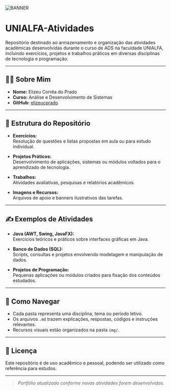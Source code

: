 ![BANNER](./Img/UNIALFAATIVIDADES.png)

# UNIALFA-Atividades

Repositório destinado ao armazenamento e organização das atividades acadêmicas desenvolvidas durante o curso de ADS na faculdade UNIALFA, incluindo exercícios, projetos e trabalhos práticos em diversas disciplinas de tecnologia e programação.

---

## 👨‍💻 Sobre Mim

- **Nome:** Elizeu Corrêa do Prado
- **Curso:** Análise e Desenvolvimento de Sistemas
- **GitHub:** [elizeucprado](https://github.com/elizeucprado)

---

## 📁 Estrutura do Repositório

- **Exercícios:**  
  Resolução de questões e listas propostas em aula ou para estudo individual.

- **Projetos Práticos:**  
  Desenvolvimento de aplicações, sistemas ou módulos voltados para o aprendizado de tecnologia.

- **Trabalhos:**  
  Atividades avaliativas, pesquisas e relatórios acadêmicos.

- **Imagens e Recursos:**  
  Arquivos de apoio e banners ilustrativos das tarefas.

---

## ✍️ Exemplos de Atividades

- **Java (AWT, Swing, JavaFX):**  
  Exercícios teóricos e práticos sobre interfaces gráficas em Java.

- **Banco de Dados (SQL):**  
  Scripts, consultas e projetos envolvendo modelagem e manipulação de dados.

- **Projetos de Programação:**  
  Pequenas aplicações ou módulos criados para fixação dos conteúdos estudados.

---

## 🚀 Como Navegar

- Cada pasta representa uma disciplina, tema ou período letivo.
- Os arquivos `.md` trazem explicações, respostas, códigos e instruções relevantes.
- Recursos visuais estão organizados na pasta `img/`.

---

## 📄 Licença

Este repositório é de uso acadêmico e pessoal, podendo ser utilizado como referência para estudos.

---

> *Portfólio atualizado conforme novas atividades forem desenvolvidas.*
